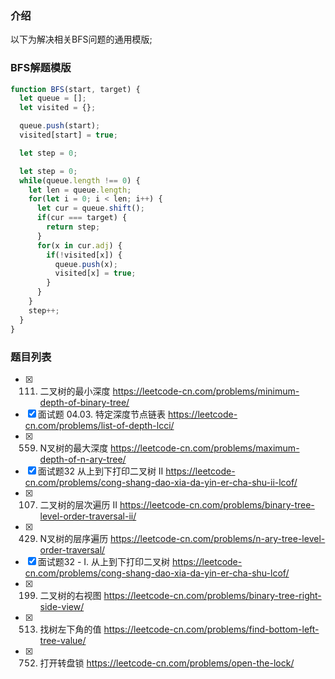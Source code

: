 ### 介绍
以下为解决相关BFS问题的通用模版;


### BFS解题模版
```js
function BFS(start, target) {
  let queue = [];
  let visited = {};

  queue.push(start);
  visited[start] = true;

  let step = 0;

  let step = 0;
  while(queue.length !== 0) {
    let len = queue.length;
    for(let i = 0; i < len; i++) {
      let cur = queue.shift();
      if(cur === target) {
        return step;
      }
      for(x in cur.adj) {
        if(!visited[x]) {
          queue.push(x);
          visited[x] = true;
        }
      }
    }
    step++;
  }
}
```

### 题目列表

- [x] 111. 二叉树的最小深度 https://leetcode-cn.com/problems/minimum-depth-of-binary-tree/
- [x] 面试题 04.03. 特定深度节点链表 https://leetcode-cn.com/problems/list-of-depth-lcci/
- [x] 559. N叉树的最大深度 https://leetcode-cn.com/problems/maximum-depth-of-n-ary-tree/
- [x] 面试题32 从上到下打印二叉树 II https://leetcode-cn.com/problems/cong-shang-dao-xia-da-yin-er-cha-shu-ii-lcof/
- [x] 107. 二叉树的层次遍历 II https://leetcode-cn.com/problems/binary-tree-level-order-traversal-ii/
- [x] 429. N叉树的层序遍历 https://leetcode-cn.com/problems/n-ary-tree-level-order-traversal/
- [x] 面试题32 - I. 从上到下打印二叉树 https://leetcode-cn.com/problems/cong-shang-dao-xia-da-yin-er-cha-shu-lcof/
- [x] 199. 二叉树的右视图 https://leetcode-cn.com/problems/binary-tree-right-side-view/
- [x] 513. 找树左下角的值 https://leetcode-cn.com/problems/find-bottom-left-tree-value/
- [x] 752. 打开转盘锁 https://leetcode-cn.com/problems/open-the-lock/